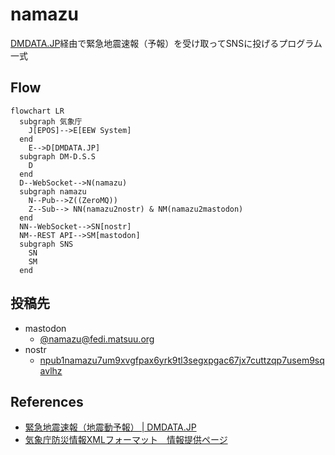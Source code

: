 # namazu

[DMDATA.JP](https://dmdata.jp)経由で緊急地震速報（予報）を受け取ってSNSに投げるプログラム一式

## Flow

```mermaid
flowchart LR
  subgraph 気象庁
    J[EPOS]-->E[EEW System]
  end
    E-->D[DMDATA.JP]
  subgraph DM-D.S.S
    D
  end
  D--WebSocket-->N(namazu)
  subgraph namazu
    N--Pub-->Z((ZeroMQ))
    Z--Sub--> NN(namazu2nostr) & NM(namazu2mastodon)
  end
  NN--WebSocket-->SN[nostr]
  NM--REST API-->SM[mastodon]
  subgraph SNS
    SN
    SM
  end
```

## 投稿先

* mastodon
    * [@namazu@fedi.matsuu.org](https://fedi.matsuu.org/@namazu)
* nostr
    * [npub1namazu7um9xvgfpax6yrk9tl3segxpgac67jx7cuttzqp7usem9sqavlhz](https://iris.to/npub1namazu7um9xvgfpax6yrk9tl3segxpgac67jx7cuttzqp7usem9sqavlhz)

## References

* [緊急地震速報（地震動予報） | DMDATA.JP](https://dmdata.jp/docs/telegrams/ew09040)
* [気象庁防災情報XMLフォーマット　情報提供ページ](https://xml.kishou.go.jp/)
